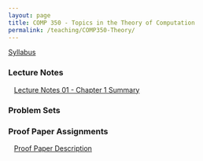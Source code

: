 ```yaml
---
layout: page
title: COMP 350 - Topics in the Theory of Computation
permalink: /teaching/COMP350-Theory/
---
```


[Syllabus](/teaching/COMP350-Theory/comp350-theory-syllabus.pdf)  

### Lecture Notes
&nbsp;&nbsp;&nbsp;[Lecture Notes 01 - Chapter 1 Summary](/teaching/COMP350-Theory/notes/comp350-lectureNotes-01.pdf)  

### Problem Sets

### Proof Paper Assignments

&nbsp;&nbsp;&nbsp;[Proof Paper Description](/teaching/COMP350-Theory/comp350-theory-proofs.pdf)  
